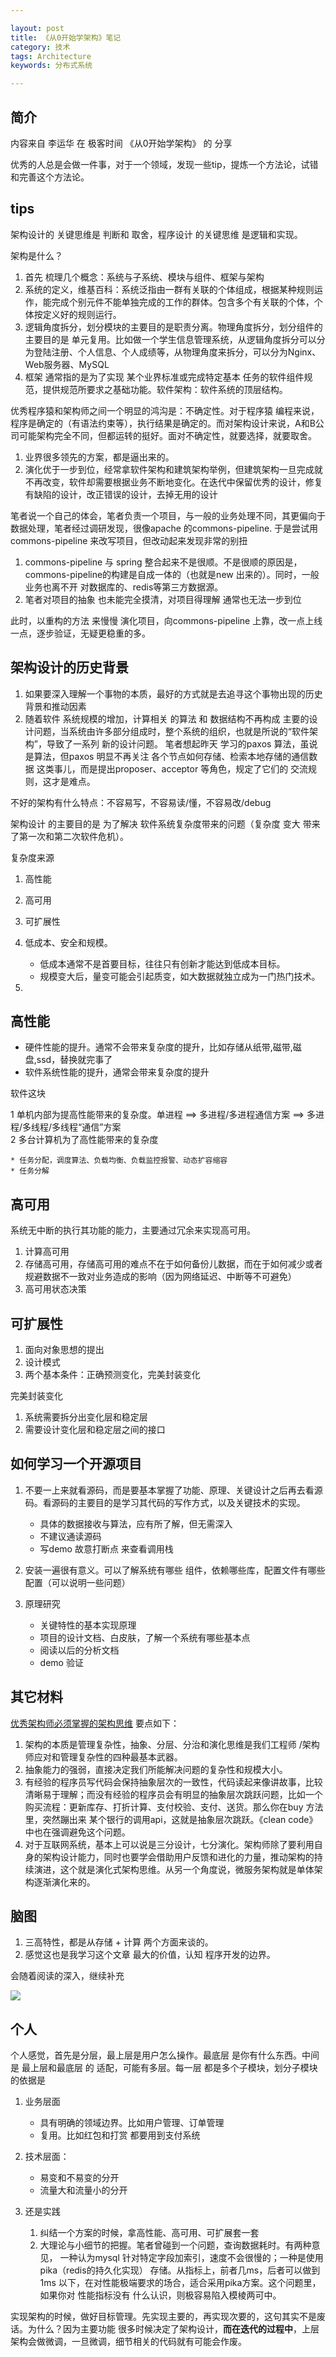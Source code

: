 ```yaml
---

layout: post
title: 《从0开始学架构》笔记
category: 技术
tags: Architecture
keywords: 分布式系统

---
```


## 简介

内容来自 李运华 在 极客时间 《从0开始学架构》 的 分享

优秀的人总是会做一件事，对于一个领域，发现一些tip，提炼一个方法论，试错和完善这个方法论。

## tips

架构设计的 关键思维是 判断和 取舍，程序设计 的关键思维 是逻辑和实现。

架构是什么？

1. 首先 梳理几个概念：系统与子系统、模块与组件、框架与架构
2. 系统的定义，维基百科：系统泛指由一群有关联的个体组成，根据某种规则运作，能完成个别元件不能单独完成的工作的群体。包含多个有关联的个体，个体按定义好的规则运行。
3. 逻辑角度拆分，划分模块的主要目的是职责分离。物理角度拆分，划分组件的主要目的是 单元复用。比如做一个学生信息管理系统，从逻辑角度拆分可以分为登陆注册、个人信息、个人成绩等，从物理角度来拆分，可以分为Nginx、Web服务器、MySQL
4. 框架 通常指的是为了实现 某个业界标准或完成特定基本 任务的软件组件规范，提供规范所要求之基础功能。软件架构：软件系统的顶层结构。

优秀程序猿和架构师之间一个明显的鸿沟是：不确定性。对于程序猿 编程来说，程序是确定的（有语法约束等），执行结果是确定的。而对架构设计来说，A和B公司可能架构完全不同，但都运转的挺好。面对不确定性，就要选择，就要取舍。

1. 业界很多领先的方案，都是逼出来的。
2. 演化优于一步到位，经常拿软件架构和建筑架构举例，但建筑架构一旦完成就不再改变，软件却需要根据业务不断地变化。在迭代中保留优秀的设计，修复有缺陷的设计，改正错误的设计，去掉无用的设计

笔者说一个自己的体会，笔者负责一个项目，与一般的业务处理不同，其更偏向于数据处理，笔者经过调研发现，很像apache 的commons-pipeline. 于是尝试用commons-pipeline 来改写项目，但改动起来发现非常的别扭

1. commons-pipeline  与 spring 整合起来不是很顺。不是很顺的原因是， commons-pipeline的构建是自成一体的（也就是new 出来的）。同时，一般业务也离不开 对数据库的、redis等第三方数据源。 
2. 笔者对项目的抽象 也未能完全摸清，对项目得理解 通常也无法一步到位

此时，以重构的方法 来慢慢 演化项目，向commons-pipeline 上靠，改一点上线一点，逐步验证，无疑更稳重的多。

## 架构设计的历史背景

1. 如果要深入理解一个事物的本质，最好的方式就是去追寻这个事物出现的历史背景和推动因素
2. 随着软件 系统规模的增加，计算相关 的算法 和 数据结构不再构成 主要的设计问题，当系统由许多部分组成时，整个系统的组织，也就是所说的“软件架构”，导致了一系列 新的设计问题。 笔者想起昨天 学习的paxos 算法，虽说是算法，但paxos 明显不再关注 各个节点如何存储、检索本地存储的通信数据 这类事儿，而是提出proposer、acceptor 等角色，规定了它们的 交流规则，这才是难点。

不好的架构有什么特点：不容易写，不容易读/懂，不容易改/debug

架构设计 的主要目的是 为了解决 软件系统复杂度带来的问题（复杂度 变大 带来了第一次和第二次软件危机）。

复杂度来源

1. 高性能
2. 高可用
3. 可扩展性
4. 低成本、安全和规模。

	* 低成本通常不是首要目标，往往只有创新才能达到低成本目标。 
	* 规模变大后，量变可能会引起质变，如大数据就独立成为一门热门技术。
5. 

## 高性能

* 硬件性能的提升。通常不会带来复杂度的提升，比如存储从纸带,磁带,磁盘,ssd，替换就完事了
* 软件系统性能的提升，通常会带来复杂度的提升

软件这块
	
1 单机内部为提高性能带来的复杂度。单进程 ==> 多进程/多进程通信方案 ==> 多进程/多线程/多线程“通信”方案  
2 多台计算机为了高性能带来的复杂度

	* 任务分配，调度算法、负载均衡、负载监控报警、动态扩容缩容
	* 任务分解

## 高可用

系统无中断的执行其功能的能力，主要通过冗余来实现高可用。

1. 计算高可用
2. 存储高可用，存储高可用的难点不在于如何备份儿数据，而在于如何减少或者规避数据不一致对业务造成的影响（因为网络延迟、中断等不可避免）
3. 高可用状态决策

## 可扩展性

1. 面向对象思想的提出
2. 设计模式
3. 两个基本条件：正确预测变化，完美封装变化

完美封装变化

1. 系统需要拆分出变化层和稳定层
2. 需要设计变化层和稳定层之间的接口

## 如何学习一个开源项目

1. 不要一上来就看源码，而是要基本掌握了功能、原理、关键设计之后再去看源码。看源码的主要目的是学习其代码的写作方式，以及关键技术的实现。

	* 具体的数据接收与算法，应有所了解，但无需深入
	* 不建议通读源码
	* 写demo 故意打断点 来查看调用栈
2. 安装一遍很有意义。可以了解系统有哪些 组件，依赖哪些库，配置文件有哪些配置（可以说明一些问题）
3. 原理研究

	* 关键特性的基本实现原理
	* 项目的设计文档、白皮肤，了解一个系统有哪些基本点
	* 阅读以后的分析文档
	* demo 验证

## 其它材料

[优秀架构师必须掌握的架构思维](https://mp.weixin.qq.com/s?__biz=MzI4MTY5NTk4Ng==&mid=2247484527&idx=2&sn=252d8b5bd0330036de8493739191d472&chksm=eba407f2dcd38ee45f3b84a47712f8dfeea2737d6ab4a5d5e94e7d930e25c8a2c1b1995ae1dc&mpshare=1&scene=23&srcid=0515YYrhZguaeaLjTDiK5Ubu%23rd) 要点如下：

1. 架构的本质是管理复杂性，抽象、分层、分治和演化思维是我们工程师 /架构师应对和管理复杂性的四种最基本武器。
2. 抽象能力的强弱，直接决定我们所能解决问题的复杂性和规模大小。
2. 有经验的程序员写代码会保持抽象层次的一致性，代码读起来像讲故事，比较清晰易于理解；而没有经验的程序员会有明显的抽象层次跳跃问题，比如一个购买流程：更新库存、打折计算、支付校验、支付、送货。那么你在buy 方法里，突然蹦出来 某个银行的调用api，这就是抽象层次跳跃。《clean code》中也在强调避免这个问题。
3. 对于互联网系统，基本上可以说是三分设计，七分演化。架构师除了要利用自身的架构设计能力，同时也要学会借助用户反馈和进化的力量，推动架构的持续演进，这个就是演化式架构思维。从另一个角度说，微服务架构就是单体架构逐渐演化来的。

## 脑图

1. 三高特性，都是从存储 + 计算 两个方面来谈的。
2. 感觉这也是我学习这个文章 最大的价值，认知 程序开发的边界。

会随着阅读的深入，继续补充

![](/public/upload/architecture/learn_architecture_from_0_mind_map.png)

## 个人


个人感觉，首先是分层，最上层是用户怎么操作。最底层 是你有什么东西。中间 是 最上层和最底层 的 适配，可能有多层。每一层 都是多个子模块，划分子模块的依据是

1. 业务层面

	* 具有明确的领域边界。比如用户管理、订单管理
	* 复用。比如红包和打赏 都要用到支付系统

2. 技术层面：

	* 易变和不易变的分开
	* 流量大和流量小的分开
	
3. 还是实践

    1. 纠结一个方案的时候，拿高性能、高可用、可扩展套一套
    2. 大理论与小细节的把握。笔者曾碰到一个问题，查询数据耗时。有两种意见， 一种认为mysql 针对特定字段加索引，速度不会很慢的；一种是使用pika（redis的持久化实现） 存储。从指标上，前者几ms，后者可以做到1ms 以下，在对性能极端要求的场合，适合采用pika方案。这个问题里，如果你对 性能指标没有 什么认识，则极容易陷入模棱两可中。

	
实现架构的时候，做好目标管理。先实现主要的，再实现次要的，这句其实不是废话。为什么？因为主要功能 很多时候决定了架构设计，**而在迭代的过程中**，上层架构会做微调，一旦微调，细节相关的代码就有可能会作废。
